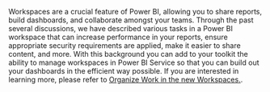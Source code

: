 Workspaces are a crucial feature of Power BI, allowing you to share reports, build dashboards, and collaborate amongst your teams. Through the past several discussions, we have described various tasks in a Power BI workspace that can increase performance in your reports, ensure appropriate security requirements are applied, make it easier to share content, and more. With this background you can add to your toolkit the ability to manage workspaces in Power BI Service so that you can build out your dashboards in the efficient way possible. If you are interested in learning more, please refer to [Organize Work in the new Workspaces.](https://docs.microsoft.com/power-bi/collaborate-share/service-new-workspaces/?azure-portal=true).
